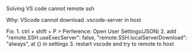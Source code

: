 Solving VS code cannot remote ssh

Why: VScode cannot download .vscode-server in host

Fix: 
    1. ctrl + shift + P > Perference: Open User Settings(JSON)
    2. add 
        "remote.SSH.useExecServer": false,
        "remote.SSH.localServerDownload": "always",
        at {} in settings
    3. restart vscode and try to remote to host